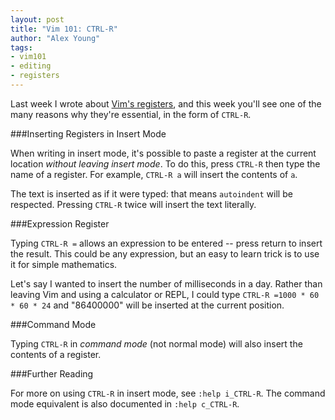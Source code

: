 ```yaml
---
layout: post
title: "Vim 101: CTRL-R"
author: "Alex Young"
tags:
- vim101
- editing
- registers
---
```


Last week I wrote about [Vim's registers](http://www.usevim.com/2012/04/13/registers/), and this week you'll see one of the many reasons why they're essential, in the form of `CTRL-R`.

###Inserting Registers in Insert Mode

When writing in insert mode, it's possible to paste a register at the current location _without leaving insert mode_.  To do this, press `CTRL-R` then type the name of a register.  For example, `CTRL-R a` will insert the contents of `a`.

The text is inserted as if it were typed: that means `autoindent` will be respected.  Pressing `CTRL-R` twice will insert the text literally.

###Expression Register

Typing `CTRL-R =` allows an expression to be entered -- press return to insert the result.  This could be any expression, but an easy to learn trick is to use it for simple mathematics.

Let's say I wanted to insert the number of milliseconds in a day.  Rather than leaving Vim and using a calculator or REPL, I could type `CTRL-R =1000 * 60 * 60 * 24` and "86400000" will be inserted at the current position.

###Command Mode

Typing `CTRL-R` in _command mode_ (not normal mode) will also insert the contents of a register.

###Further Reading

For more on using `CTRL-R` in insert mode, see `:help i_CTRL-R`.  The command mode equivalent is also documented in `:help c_CTRL-R`.
